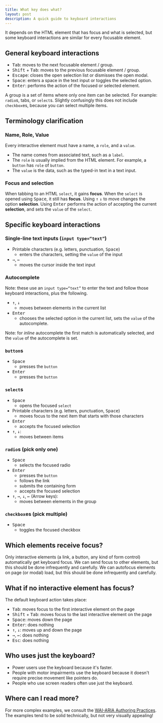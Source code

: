 ```yaml
---
title: What key does what?
layout: post
description: A quick guide to keyboard interactions
---
```


It depends on the HTML element that has focus and what is selected, but some keyboard interactions are similar for every focusable element.

## General keyboard interactions

- <kbd>Tab</kbd>: moves to the next focusable element / group.
- <kbd>Shift</kbd> + <kbd>Tab</kbd>: moves to the previous focusable element / group.
- <kbd>Escape</kbd>: closes the open selection list or dismisses the open modal.
- <kbd>Space</kbd>: enters a space in the text input or toggles the selected option.
- <kbd>Enter</kbd>: performs the action of the focused or selected element.

A group is a set of items where only one item can be selected. For example: `radio`s, tabs, or `select`s. Slightly confusingly this does not include `checkbox`es, because you can select multiple items.

## Terminology clarification

### Name, Role, Value

Every interactive element must have a name, a `role`, and a `value`.

- The name comes from associated text, such as a `label`.
- The `role` is usually implied from the HTML element. For example, a `button` has `role` of `button`.
- The `value` is the data, such as the typed-in text in a text input.

### Focus and selection

When tabbing to an HTML `select`, it gains **focus**. When the `select` is opened using <kbd>Space</kbd>, it still has **focus**. Using <kbd>↑</kbd> <kbd>↓</kbd> to move changes the option **selection**. Using <kbd>Enter</kbd> performs the action of accepting the current **selection**, and sets the `value` of the `select`.

## Specific keyboard interactions

### Single-line text inputs (`input type=“text”`)

- Printable characters (e.g. letters, punctuation, <kbd>Space</kbd>)
  - enters the characters, setting the `value` of the input
- <kbd>→</kbd>, <kbd>←</kbd>
  - moves the cursor inside the text input

### Autocomplete

Note: these use an `input type=“text”` to enter the text and follow those keyboard interactions, plus the following.

- <kbd>↑</kbd>, <kbd>↓</kbd>
  - moves between elements in the current list
- <kbd>Enter</kbd>
  - chooses the selected option in the current list, sets the `value` of the autocomplete.

Note: for _inline_ autocomplete the first match is automatically selected, and the `value` of the autocomplete is set.

### `button`s

- <kbd>Space</kbd>
  - presses the `button`
- <kbd>Enter</kbd>
  - presses the `button`

### `select`s

- <kbd>Space</kbd>
  - opens the focused `select`
- Printable characters (e.g. letters, punctuation, <kbd>Space</kbd>)
  - moves focus to the next item that starts with those characters
- <kbd>Enter</kbd>
  - accepts the focused selection
- <kbd>↑</kbd>, <kbd>↓</kbd>:
  - moves between items

### `radio`s (pick only one)

- <kbd>Space</kbd>
  - selects the focused radio
- <kbd>Enter</kbd>
  - presses the `button`
  - follows the link
  - submits the containing form
  - accepts the focused selection
- <kbd>↑</kbd>, <kbd>→</kbd>, <kbd>↓</kbd>, <kbd>←</kbd> (Arrow keys):
  - moves between elements in the group

### `checkbox`es (pick multiple)

- <kbd>Space</kbd>
  - toggles the focused checkbox

## Which elements receive focus?

Only interactive elements (a link, a button, any kind of form control) automatically get keyboard focus. We can send focus to other elements, but this should be done infrequently and carefully. We can autofocus elements on page (or modal) load, but this should be done infrequently and carefully.

## What if no interactive element has focus?

The default keyboard action takes place:

- <kbd>Tab</kbd>: moves focus to the first interactive element on the page
- <kbd>Shift</kbd> + <kbd>Tab</kbd>: moves focus to the last interactive element on the page
- <kbd>Space</kbd>: moves down the page
- <kbd>Enter</kbd>: does nothing
- <kbd>↑</kbd>, <kbd>↓</kbd>: moves up and down the page
- <kbd>→</kbd>, <kbd>←</kbd>: does nothing
- <kbd>Esc</kbd>: does nothing

## Who uses just the keyboard?

- Power users use the keyboard because it's faster.
- People with motor impairments use the keyboard because it doesn't require precise movement like pointers do.
- People who use screen readers often use just the keyboard.

## Where can I read more?

For more complex examples, we consult the [WAI-ARIA Authoring Practices](https://www.w3.org/TR/wai-aria-practices-1.2/). The examples tend to be solid technically, but not very visually appealing!
